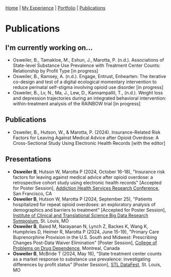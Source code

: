 [Home](index.md) | [My Experience](Experience.md) | [Portfolio](portfolio.md) | [Publications](Publications.md)  

# Publications 

## I'm currently working on...   
* Osweiler, B., Tamakloe, M., Eshun, J., Marotta, P. (n.d.). Associations of State-level Substance Use Prevalence with Treatment Center Counts: Relationship by Profit Type [in progress]  
* Osweiler, B., Ramsey, A. (n.d.). Engage, Entrust, Enhearten: The iterative co-design and test of a digital ecological momentary intervention to reduce perinatal self-stigma involving opioid use disorder [in progress]
* Osweiler, B., Lv, N., Ma, J., Lew, D., Kannampallil, T., (n.d.). Weight loss and depression trajectories during an integrated behavioral intervention: within-treatment analysis of the RAINBOW trial [in progress]  



## Publications 
* Osweiler, B., Hutson, W., & Marotta, P. (2024). Insurance-Related Risk Factors for Leaving Against Medical Advice after Opioid Overdose: A Cross-Sectional Study Using Electronic Health Records [with the editor]


## Presentations    
* **Osweiler B**, Hutson W, Marotta P (2024, October 16-18), "Insurance risk factors for leaving against medical advice after opioid overdose: a retrospective cohort study using electronic health records" [Accepted for Poster Session], [Addiction Health Services Research Conference](https://www.ahsrconference.org/2024/), San Francisco, CA
* **Osweiler B**, Hutson W, Marotta P (2024, September 25), "Patients hospitalized for repeat opioid overdoses: an exploratory analysis of demographics and barriers to treatment" [Accepted for Poster Session], [Institute of Clinical and Translational Science Big Data Research Symposium](https://icts.wustl.edu/events/event/icts-big-data-research-symposium/), St. Louis, MO 
* **Osweiler B**, Baied M, Narayanan N, Lynch Z, Backes K, Wang K, Humphries D, Heimer R, Marotta P (2024, June 15-19), "Primary Care Buprenorphine Provision in the U.S. South and Midwest: Prescribing Changes Post-Data Waiver Elimination" [Poster Session], [College of Problems on Drug Dependence](https://cpdd.org/meetings/current-meeting/), Montreal, Canada  
* **Osweiler B**, McBride T (2024, May 16), “State treatment center counts as a market response to substance use prevalence: investigating differences by profit status” [Poster Session], [STL DataFest](https://triads.wustl.edu/stl-datafest-2024), St. Louis, MO  

